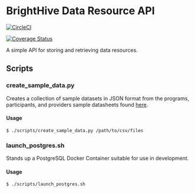 # BrightHive Data Resource API

[![CircleCI](https://circleci.com/gh/brighthive/data-resource-api.svg?style=svg)](https://circleci.com/gh/brighthive/data-resource-api)

[![Coverage Status](https://coveralls.io/repos/github/brighthive/programs-api/badge.svg?branch=master)](https://coveralls.io/github/brighthive/programs-api?branch=master)

A simple API for storing and retrieving data resources.

## Scripts

### create_sample_data.py

Creates a collection of sample datasets in JSON format from the programs, participants, and providers sample datasheets found [here](https://github.com/workforce-data-initiative/tpot-data-definitions/tree/master/datasheets).

#### Usage

```
$ ./scripts/create_sample_data.py /path/to/csv/files
```

### launch_postgres.sh

Stands up a PostgreSQL Docker Container suitable for use in development.

#### Usage

```
$ ./scripts/launch_postgres.sh
```